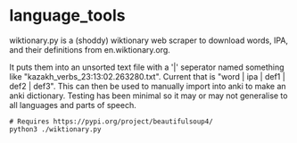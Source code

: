# language_tools

wiktionary.py is a (shoddy) wiktionary web scraper to download words, IPA, and their definitions from en.wiktionary.org.

It puts them into an unsorted text file with a '|' seperator named something like "kazakh_verbs_23:13:02.263280.txt".
Current that is "word | ipa | def1 | def2 | def3".
This can then be used to manually import into anki to make an anki dictionary.
Testing has been minimal so it may or may not generalise to all languages and parts of speech.

```
# Requires https://pypi.org/project/beautifulsoup4/
python3 ./wiktionary.py
```